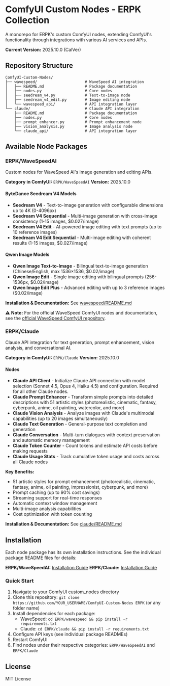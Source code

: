# ComfyUI Custom Nodes - ERPK Collection

A monorepo for ERPK's custom ComfyUI nodes, extending ComfyUI's functionality through integrations with various AI services and APIs.

**Current Version:** 2025.10.0 (CalVer)

## Repository Structure

```
ComfyUI-Custom-Nodes/
├── wavespeed/                     # WaveSpeed AI integration
│   ├── README.md                  # Package documentation
│   ├── nodes.py                   # Core nodes
│   ├── seedream_v4.py             # Text-to-image node
│   ├── seedream_v4_edit.py        # Image editing node
│   └── wavespeed_api/             # API integration layer
└── claude/                        # Claude API integration
    ├── README.md                  # Package documentation
    ├── nodes.py                   # Core nodes
    ├── prompt_enhancer.py         # Prompt enhancement node
    ├── vision_analysis.py         # Image analysis node
    └── claude_api/                # API integration layer
```

## Available Node Packages

### ERPK/WaveSpeedAI

Custom nodes for WaveSpeed AI's image generation and editing APIs.

**Category in ComfyUI:** `ERPK/WaveSpeedAI`
**Version:** 2025.10.0

#### ByteDance Seedream V4 Models

- **Seedream V4** - Text-to-image generation with configurable dimensions up to 4K (0-4096px)
- **Seedream V4 Sequential** - Multi-image generation with cross-image consistency (1-15 images, $0.027/image)
- **Seedream V4 Edit** - AI-powered image editing with text prompts (up to 10 reference images)
- **Seedream V4 Edit Sequential** - Multi-image editing with coherent results (1-15 images, $0.027/image)

#### Qwen Image Models

- **Qwen Image Text-to-Image** - Bilingual text-to-image generation (Chinese/English, max 1536×1536, $0.02/image)
- **Qwen Image Edit** - Single image editing with bilingual prompts (256-1536px, $0.02/image)
- **Qwen Image Edit Plus** - Advanced editing with up to 3 reference images ($0.02/image)

**Installation & Documentation:** See [wavespeed/README.md](wavespeed/README.md)

⚠️ **Note:** For the official WaveSpeed ComfyUI nodes and documentation, see the [official WaveSpeed ComfyUI repository](https://github.com/wavespeedai/ComfyUI-WaveSpeed).

### ERPK/Claude

Claude API integration for text generation, prompt enhancement, vision analysis, and conversational AI.

**Category in ComfyUI:** `ERPK/Claude`
**Version:** 2025.10.0

#### Nodes

- **Claude API Client** - Initialize Claude API connection with model selection (Sonnet 4.5, Opus 4, Haiku 4.5) and configuration. Required for all other Claude nodes.
- **Claude Prompt Enhancer** - Transform simple prompts into detailed descriptions with 51 artistic styles (photorealistic, cinematic, fantasy, cyberpunk, anime, oil painting, watercolor, and more)
- **Claude Vision Analysis** - Analyze images with Claude's multimodal capabilities (up to 20 images simultaneously)
- **Claude Text Generation** - General-purpose text completion and generation
- **Claude Conversation** - Multi-turn dialogues with context preservation and automatic memory management
- **Claude Token Counter** - Count tokens and estimate API costs before making requests
- **Claude Usage Stats** - Track cumulative token usage and costs across all Claude nodes

**Key Benefits:**
- 51 artistic styles for prompt enhancement (photorealistic, cinematic, fantasy, anime, oil painting, impressionist, cyberpunk, and more)
- Prompt caching (up to 90% cost savings)
- Streaming support for real-time responses
- Automatic context window management
- Multi-image analysis capabilities
- Cost optimization with token counting

**Installation & Documentation:** See [claude/README.md](claude/README.md)

## Installation

Each node package has its own installation instructions. See the individual package README files for details:

**ERPK/WaveSpeedAI:** [Installation Guide](wavespeed/README.md#installation)
**ERPK/Claude:** [Installation Guide](claude/README.md#installation)

### Quick Start

1. Navigate to your ComfyUI custom_nodes directory
2. Clone this repository: `git clone https://github.com/YOUR_USERNAME/ComfyUI-Custom-Nodes ERPK` (or any folder name)
3. Install dependencies for each package:
   - WaveSpeed: `cd ERPK/wavespeed && pip install -r requirements.txt`
   - Claude: `cd ERPK/claude && pip install -r requirements.txt`
4. Configure API keys (see individual package READMEs)
5. Restart ComfyUI
6. Find nodes under their respective categories: `ERPK/WaveSpeedAI` and `ERPK/Claude`

## License

MIT License

